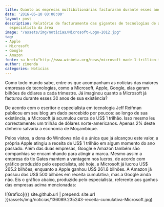 ```yaml
---
title: Quanto as empresas multibilionárias facturaram durante esses anos de existência
date: '2016-05-10 00:00:00'
layout: post
description: Relatório de facturamento das gigantes de tecnologias de acordo com um
  especialista da área
image: "/assets/img/noticias/Microsoft-Logo-2012.jpg"
tag:
- Apple
- Microsoft
- Google
- Amazon
fonte: <a href="http://www.winbeta.org/news/microsoft-made-1-trillion-total-cumulative-revenue-according-report">WinBeta</a>
author: zinenda
categories: Noticias
---
```


Como todo mundo sabe, entre os que acompanham as notícias das maiores empresas de tecnologias, como a Microsoft, Apple, Google, elas geram bilhões de dólares a cada trimestre.
Já imaginou quanto a Microsoft já facturou durante esses 30 anos de sua existência?

De acordo com o escritor e especialista em tecnologia Jeff Reifman publicou em seu blog um dado percebido por poucos: ao longo de sua existência, a Microsoft já acumulou cerca de US$ 1 trilhão.
Isso mesmo leu correctamente: um trilhão de dólares norte-americanos. 
Apenas 2% deste dinheiro salvaria a economia de Moçambique.

Pelos vistos, a dona do Windows não é a única que já alcançou este valor, a própria Apple atingiu a receita de US$ 1 trilhão em algum momento do ano passado. Além das duas empresas, Google e Amazon também são companhias se encaminhando para atingir a marca.
Mesmo assim a empresa do tio Gates mantem a vantagem nos lucros, de acordo com gráfico produzido pelo especialista, até hoje, a Microsoft já lucrou US$ 265.2 bilhões, enquanto a Apple ganhou US$ 261.6 bilhões. A Amazon já passou dos US$ 500 bilhões em receita cumulativa, mas a Google ainda não.
Eis o gráfico abaixo, produzido pelo especialista, referente aos ganhos das empresas acima mencionadas:

![Grafico]({{ site.github.url | prepend: site.url }}/assets/img/noticias/136089.235243-receita-cumulativa-Microsoft.jpg)